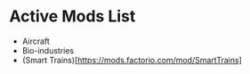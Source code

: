 # Active Mods List

- Aircraft
- Bio-industries
- (Smart Trains)[https://mods.factorio.com/mod/SmartTrains]
